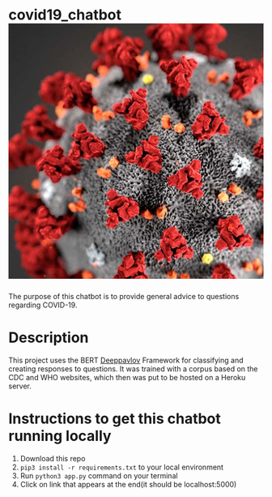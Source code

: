 # covid19_chatbot ![alt text][logo]
[logo]:https://github.com/harrislam1/covid19_chatbot/blob/master/covid-19.png "COVID19 Illustration"
The purpose of this chatbot is to provide general advice to questions regarding COVID-19.  

# Description
This project uses the BERT [Deeppavlov](http://docs.deeppavlov.ai/en/master/) Framework for classifying and creating responses to questions. 
It was trained with a corpus based on the CDC and WHO websites, which then was put to be hosted on a Heroku server.

# Instructions to get this chatbot running locally
1) Download this repo
2) `pip3 install -r requirements.txt` to your local environment
3) Run `python3 app.py` command on your terminal
4) Click on link that appears at the end(it should be localhost:5000) 
